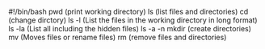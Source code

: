 #!/bin/bash
pwd (print working directory)
ls (list files and directories)
cd (change dirctory)
ls -l (List the files in the working directory in long format)
ls -la (List all including the hidden files)
ls -a -n
mkdir (create directories)
mv (Moves files or rename files)
rm (remove files and directories) 
